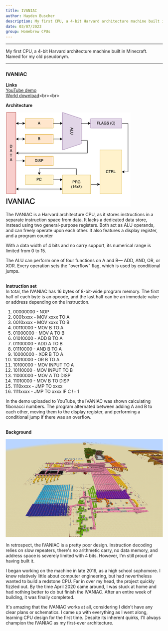 ```yaml
---
title: IVANIAC
author: Hayden Buscher
description: My first CPU, a 4-bit Harvard architecture machine built in Minecraft.
date: 03/07/2023
group: Homebrew CPUs
---
```


<div class="border header">
<hr>
<p>My first CPU, a 4-bit Harvard architecture machine built in Minecraft. Named for my old pseudonym.</p>
<hr>
</div>

### IVANIAC
**Links**  
[YouTube demo](https://youtu.be/TZ7_-GC8dOE)  
[World download](http://www.mediafire.com/file/opm06dq...)<br><br>

**Architecture**

![IVANIAC architecture flowchart](/files/images/ivaniac_arch.png)

The IVANIAC is a Harvard architecture CPU, as it stores instructions in a separate instruction space from data. It lacks a dedicated data store, instead using two general-purpose registers. Both act as ALU operands, and can freely operate upon each other. It also features a display register, and a program counter

With a data width of 4 bits and no carry support, its numerical range is limited from 0 to 15. 

The ALU can perform one of four functions on A and B— ADD, AND, OR, or XOR. Every operation sets the "overflow" flag, which is used by conditional jumps.<br><br>

**Instruction set**  
In total, the IVANIAC has 16 bytes of 8-bit-wide program memory. The first half of each byte is an opcode, and the last half can be an immedate value or address depending on the instruction.

1. 00000000 - NOP
2. 0001xxxx - MOV xxxx TO A
3. 0010xxxx - MOV xxxx TO B
4. 00110000 - MOV B TO A
5. 01000000 - MOV A TO B
6. 01010000 - ADD B TO A
7. 01100000 - ADD A TO B
8. 01110000 - AND B TO A
9. 10000000 - XOR B TO A
10. 10010000 - OR B TO A
11. 10100000 - MOV INPUT TO A
12. 10110000 - MOV INPUT TO B
13. 11000000 - MOV A TO DISP
14. 11010000 - MOV B TO DISP
15. 1110xxxx - JMP TO xxxx
16. 1111xxxx - JMP TO xxxx IF C != 1

In the demo uploaded to YouTube, the IVANIAC was shown calculating fibonacci numbers. The program alternated between adding A and B to each other, moving them to the display register, and performing a conditional jump if there was an overflow.<br><br>

**Background**

![IVANIAC flyover](/files/images/ivaniac_flyover.png)

In retrospect, the IVANIAC is a pretty poor design. Instruction decoding relies on slow repeaters, there's no arithmetic carry, no data memory, and address space is severely limited with 4 bits. However, I'm still proud of having built it.

I began working on the machine in late 2019, as a high school sophomore. I knew relatively little about computer engineering, but had nevertheless  wanted to build a redstone CPU. Far in over my head, the project quickly fizzled out. By the time April 2020 came around, I was stuck at home and had nothing better to do but finish the IVANIAC. After an entire week of building, it was finally completed.

It's amazing that the IVANIAC works at all, considering I didn't have any clear plans or schematics. I came up with everything as I went along, learning CPU design for the first time. Despite its inherent quirks, I'll always champion the IVANIAC as my first-ever architecture.